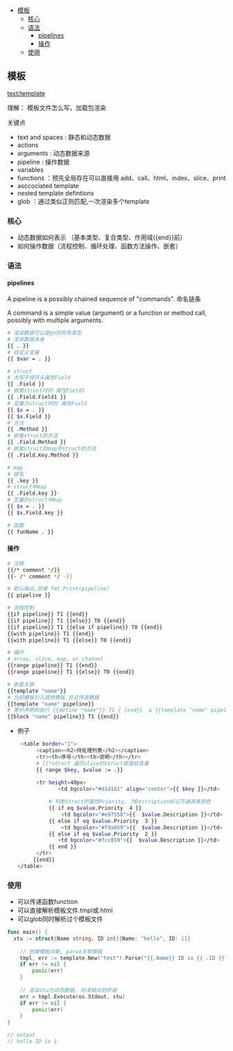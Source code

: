 <!-- TOC -->

- [模板](#模板)
    - [核心](#核心)
    - [语法](#语法)
        - [pipelines](#pipelines)
        - [操作](#操作)
    - [使用](#使用)

<!-- /TOC -->

## 模板

[text/template](https://godoc.org/text/template)

理解： 模板文件怎么写，加载包渲染

关键点
- text and spaces : 静态和动态数据
- actions
- arguments : 动态数据来源
- pipeline : 操作数据
- variables 
- functions ：预先全局存在可以直接用 add、call、html、index、slice、print
- asccociated template
- nested template defintions
- glob ：通过类似正则匹配,一次渲染多个template

### 核心

- 动态数据如何表示 （基本类型、复合类型、作用域{{end}}前）
- 如何操作数据（流程控制、循环处理、函数方法操作、嵌套）

### 语法

#### pipelines
 
  A pipeline is a possibly chained sequence of "commands". 命名链条
  
  A command is a simple value (argument) or a function or method call, possibly with multiple arguments.

 ```bash
 # 渲染数据可以是go的所有类型
 # 渲染数据本身
 {{ . }}
 # 自定义变量
 {{ $var = . }}

 # struct
 # 大写字母开头属性Field 
 {{ .Field }}
 # 嵌套struct时的 属性Field1
 {{ .Field.Field1 }}
 # 变量为struct时的 属性Field
 {{ $x = . }}
 {{ $x.Field }}
 # 方法
 {{ .Method }}
 # 嵌套struct的方法
 {{ .Field.Method }}
 # 嵌套struct的map中struct的方法
 {{ .Field.Key.Method }}

 # map
 # 键名
 {{ .key }}
 # struct中map
 {{ .Field.key }}
 # 变量的struct中map
 {{ $x = . }}
 {{ $x.Field.key }}

 # 函数
 {{ funName . }}
 ```

#### 操作

```bash
# 注释
{{/* comment */}}
{{- /* comment */ -}}

# 默认输出,效果 fmt.Print(pipeline)
{{ pipeline }}

# 流程控制
{{if pipeline}} T1 {{end}}
{{if pipeline}} T1 {{else}} T0 {{end}}
{{if pipeline}} T1 {{else if pipeline}} T0 {{end}}
{{with pipeline}} T1 {{end}}
{{with pipeline}} T1 {{else}} T0 {{end}}

# 循环
# array, slice, map, or channel
{{range pipeline}} T1 {{end}}
{{range pipeline}} T1 {{else}} T0 {{end}}

# 嵌套关联
{{template "name"}}
# 当前模板引入其他模板,并且传递数据
{{template "name" pipeline}}
# 等价声明和执行 {{define "name"}} T1 { {end}}  & {{template "name" pipeline}}
{{block "name" pipeline}} T1 {{end}} 
```

- 例子
   
  ```bash
   <table border="1"> 
        <caption><h2>待处理列表</h2></caption>
        <tr><th>序号</th><th>说明</th></tr>
        # []*struct 遍历slice的struct赋值给变量
        {{ range $key, $value := .}}
        
        <tr height=40px>
               <td bgcolor="#d1d1d1" align="center">{{ $key }}</td>

            # 判断struct的属性Priority, 为Description标记不通背景颜色
            {{ if eq $value.Priority  4 }}
                <td bgcolor="#e97558">{{  $value.Description }}</td>
            {{ else if eq $value.Priority  3 }}
                <td bgcolor="#f9a059">{{  $value.Description }}</td>
            {{ else if eq $value.Priority  2 }}
               <td bgcolor="#fcc859">{{  $value.Description }}</td>
            {{ end }}
        </tr>
       {{end}}
  </table>
  ```

### 使用

- 可以传递函数function
- 可以直接解析模板文件.tmpl或.html
- 可以glob同时解析过个模板文件

```go
func main() {
  stu := struct{Name string, ID int}{Name: "hello", ID: 11}
  
	// 创建模板对象, parse关联模板
	tmpl, err := template.New("test").Parse("{{.Name}} ID is {{ .ID }}")
	if err != nil {
		panic(err)
	}
	
	// 渲染stu为动态数据, 标准输出到终端
	err = tmpl.Execute(os.Stdout, stu)
	if err != nil {
		panic(err)
	}
}

// output
// hello ID is 1
```

